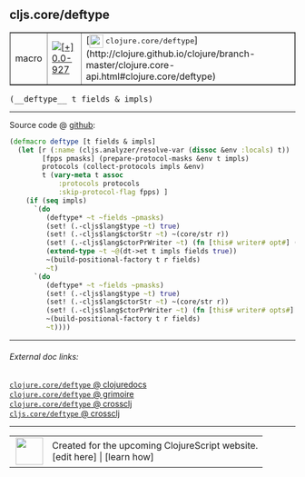 ## cljs.core/deftype



 <table border="1">
<tr>
<td>macro</td>
<td><a href="https://github.com/cljsinfo/cljs-api-docs/tree/0.0-927"><img valign="middle" alt="[+] 0.0-927" title="Added in 0.0-927" src="https://img.shields.io/badge/+-0.0--927-lightgrey.svg"></a> </td>
<td>
[<img height="24px" valign="middle" src="http://i.imgur.com/1GjPKvB.png"> <samp>clojure.core/deftype</samp>](http://clojure.github.io/clojure/branch-master/clojure.core-api.html#clojure.core/deftype)
</td>
</tr>
</table>


 <samp>
(__deftype__ t fields & impls)<br>
</samp>

---







Source code @ [github](https://github.com/clojure/clojurescript/blob/r1933/src/clj/cljs/core.clj#L707-L729):

```clj
(defmacro deftype [t fields & impls]
  (let [r (:name (cljs.analyzer/resolve-var (dissoc &env :locals) t))
        [fpps pmasks] (prepare-protocol-masks &env t impls)
        protocols (collect-protocols impls &env)
        t (vary-meta t assoc
            :protocols protocols
            :skip-protocol-flag fpps) ]
    (if (seq impls)
      `(do
         (deftype* ~t ~fields ~pmasks)
         (set! (.-cljs$lang$type ~t) true)
         (set! (.-cljs$lang$ctorStr ~t) ~(core/str r))
         (set! (.-cljs$lang$ctorPrWriter ~t) (fn [this# writer# opt#] (-write writer# ~(core/str r))))
         (extend-type ~t ~@(dt->et t impls fields true))
         ~(build-positional-factory t r fields)
         ~t)
      `(do
         (deftype* ~t ~fields ~pmasks)
         (set! (.-cljs$lang$type ~t) true)
         (set! (.-cljs$lang$ctorStr ~t) ~(core/str r))
         (set! (.-cljs$lang$ctorPrWriter ~t) (fn [this# writer# opts#] (-write writer# ~(core/str r))))
         ~(build-positional-factory t r fields)
         ~t))))
```

<!--
Repo - tag - source tree - lines:

 <pre>
clojurescript @ r1933
└── src
    └── clj
        └── cljs
            └── <ins>[core.clj:707-729](https://github.com/clojure/clojurescript/blob/r1933/src/clj/cljs/core.clj#L707-L729)</ins>
</pre>

-->

---



###### External doc links:

[`clojure.core/deftype` @ clojuredocs](http://clojuredocs.org/clojure.core/deftype)<br>
[`clojure.core/deftype` @ grimoire](http://conj.io/store/v1/org.clojure/clojure/1.7.0-beta3/clj/clojure.core/deftype/)<br>
[`clojure.core/deftype` @ crossclj](http://crossclj.info/fun/clojure.core/deftype.html)<br>
[`cljs.core/deftype` @ crossclj](http://crossclj.info/fun/cljs.core/deftype.html)<br>

---

 <table>
<tr><td>
<img valign="middle" align="right" width="48px" src="http://i.imgur.com/Hi20huC.png">
</td><td>
Created for the upcoming ClojureScript website.<br>
[edit here] | [learn how]
</td></tr></table>

[edit here]:https://github.com/cljsinfo/cljs-api-docs/blob/master/cljsdoc/cljs.core_deftype.cljsdoc
[learn how]:https://github.com/cljsinfo/cljs-api-docs/wiki/cljsdoc-files

<!--

This information was too distracting to show to readers, but I'll leave it
commented here since it is helpful to:

- pretty-print the data used to generate this document
- and show how to retrieve that data



The API data for this symbol:

```clj
{:ns "cljs.core",
 :name "deftype",
 :signature ["[t fields & impls]"],
 :history [["+" "0.0-927"]],
 :type "macro",
 :full-name-encode "cljs.core_deftype",
 :source {:code "(defmacro deftype [t fields & impls]\n  (let [r (:name (cljs.analyzer/resolve-var (dissoc &env :locals) t))\n        [fpps pmasks] (prepare-protocol-masks &env t impls)\n        protocols (collect-protocols impls &env)\n        t (vary-meta t assoc\n            :protocols protocols\n            :skip-protocol-flag fpps) ]\n    (if (seq impls)\n      `(do\n         (deftype* ~t ~fields ~pmasks)\n         (set! (.-cljs$lang$type ~t) true)\n         (set! (.-cljs$lang$ctorStr ~t) ~(core/str r))\n         (set! (.-cljs$lang$ctorPrWriter ~t) (fn [this# writer# opt#] (-write writer# ~(core/str r))))\n         (extend-type ~t ~@(dt->et t impls fields true))\n         ~(build-positional-factory t r fields)\n         ~t)\n      `(do\n         (deftype* ~t ~fields ~pmasks)\n         (set! (.-cljs$lang$type ~t) true)\n         (set! (.-cljs$lang$ctorStr ~t) ~(core/str r))\n         (set! (.-cljs$lang$ctorPrWriter ~t) (fn [this# writer# opts#] (-write writer# ~(core/str r))))\n         ~(build-positional-factory t r fields)\n         ~t))))",
          :title "Source code",
          :repo "clojurescript",
          :tag "r1933",
          :filename "src/clj/cljs/core.clj",
          :lines [707 729]},
 :full-name "cljs.core/deftype",
 :clj-symbol "clojure.core/deftype"}

```

Retrieve the API data for this symbol:

```clj
;; from Clojure REPL
(require '[clojure.edn :as edn])
(-> (slurp "https://raw.githubusercontent.com/cljsinfo/cljs-api-docs/catalog/cljs-api.edn")
    (edn/read-string)
    (get-in [:symbols "cljs.core/deftype"]))
```

-->

